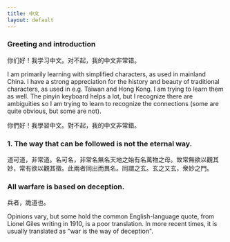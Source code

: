 ```yaml
---
title: 中文
layout: default
---
```


### Greeting and introduction

你们好！我学习中文。对不起，我的中文非常错。

I am primarily learning with simplified characters, as used in mainland China.
I have a strong appreciation for the history and beauty of traditional characters,
as used in e.g. Taiwan and Hong Kong.  I am trying to learn them as well.
The pinyin keyboard helps a lot, but I recognize there are ambiguities so I am trying
to learn to recognize the connections (some are quite obvious, but some are not).

你們好！我學習中文。對不起，我的中文非常錯。


### 1. The way that can be followed is not the eternal way.

道可道，非常道。名可名，非常名無名天地之始有名萬物之母。故常無欲以觀其妙，常有欲以觀其徵。此兩者同出而異名。同謂之玄。玄之又玄，衆妙之門。

### All warfare is based on deception.

兵者，詭道也。

Opinions vary, but some hold the common English-language quote, from Lionel Giles writing in 1910, is a poor translation.
In more recent times, it is usually translated as "war is the way of deception".

